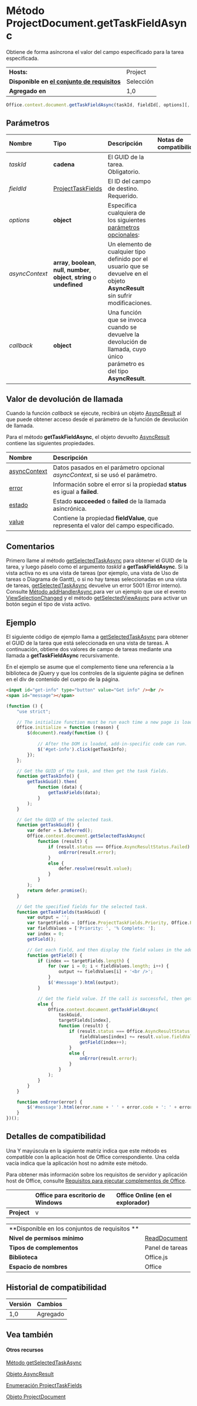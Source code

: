 

# Método ProjectDocument.getTaskFieldAsync
Obtiene de forma asíncrona el valor del campo especificado para la tarea especificada.

|||
|:-----|:-----|
|**Hosts:**|Project|
|**Disponible en [el conjunto de requisitos](../../docs/overview/specify-office-hosts-and-api-requirements.md)**|Selección|
|**Agregado en**|1,0|

```js
Office.context.document.getTaskFieldAsync(taskId, fieldId[, options][, callback]);
```


## Parámetros



|**Nombre**|**Tipo**|**Descripción**|**Notas de compatibilidad**|
|:-----|:-----|:-----|:-----|
| _taskId_|**cadena**|El GUID de la tarea. Obligatorio.||
| _fieldId_|[ProjectTaskFields](../../reference/shared/projecttaskfields-enumeration.md)|El ID del campo de destino. Requerido.||
| _options_|**object**|Especifica cualquiera de los siguientes [parámetros opcionales](../../docs/develop/asynchronous-programming-in-office-add-ins.md#passing-optional-parameters-to-asynchronous-methods):||
| _asyncContext_|**array**, **boolean**, **null**, **number**, **object**, **string** o **undefined**|Un elemento de cualquier tipo definido por el usuario que se devuelve en el objeto **AsyncResult** sin sufrir modificaciones.||
| _callback_|**object**|Una función que se invoca cuando se devuelve la devolución de llamada, cuyo único parámetro es del tipo **AsyncResult**.||

## Valor de devolución de llamada

Cuando la función _callback_ se ejecute, recibirá un objeto [AsyncResult](../../reference/shared/asyncresult.md) al que puede obtener acceso desde el parámetro de la función de devolución de llamada.

Para el método **getTaskFieldAsync**, el objeto devuelto [AsyncResult](../../reference/shared/asyncresult.md) contiene las siguientes propiedades.



|**Nombre**|**Descripción**|
|:-----|:-----|
|[asyncContext](../../reference/shared/asyncresult.asynccontext.md)|Datos pasados en el parámetro opcional _asyncContext_, si se usó el parámetro.|
|[error](../../reference/shared/asyncresult.error.md)|Información sobre el error si la propiedad **status** es igual a **failed**.|
|[estado](../../reference/shared/asyncresult.status.md)|Estado **succeeded** o **failed** de la llamada asincrónica.|
|[value](../../reference/shared/asyncresult.value.md)|Contiene la propiedad **fieldValue**, que representa el valor del campo especificado.|

## Comentarios

Primero llame al método [getSelectedTaskAsync](../../reference/shared/projectdocument.getselectedtaskasync.md) para obtener el GUID de la tarea, y luego páselo como el argumento _taskId_ a **getTaskFieldAsync**. Si la vista activa no es una vista de tareas (por ejemplo, una vista de Uso de tareas o Diagrama de Gantt), o si no hay tareas seleccionadas en una vista de tareas, [getSelectedTaskAsync](../../reference/shared/projectdocument.getselectedtaskasync.md) devuelve un error 5001 (Error interno). Consulte [Método addHandlerAsync ](../../reference/shared/projectdocument.addhandlerasync.md) para ver un ejemplo que use el evento [ViewSelectionChanged](../../reference/shared/projectdocument.viewselectionchanged.event.md) y el método [getSelectedViewAsync](../../reference/shared/projectdocument.getselectedviewasync.md) para activar un botón según el tipo de vista activo.


## Ejemplo

El siguiente código de ejemplo llama a [getSelectedTaskAsync](../../reference/shared/projectdocument.getselectedtaskasync.md) para obtener el GUID de la tarea que está seleccionada en una vista de tareas. A continuación, obtiene dos valores de campo de tareas mediante una llamada a **getTaskFieldAsync** recursivamente.

En el ejemplo se asume que el complemento tiene una referencia a la biblioteca de jQuery y que los controles de la siguiente página se definen en el div de contenido del cuerpo de la página.




```HTML
<input id="get-info" type="button" value="Get info" /><br />
<span id="message"></span>
```




```js
(function () {
    "use strict";

    // The initialize function must be run each time a new page is loaded.
    Office.initialize = function (reason) {
        $(document).ready(function () {
            
            // After the DOM is loaded, add-in-specific code can run.
            $('#get-info').click(getTaskInfo);
        });
    };

    // Get the GUID of the task, and then get the task fields.
    function getTaskInfo() {
        getTaskGuid().then(
            function (data) {
                getTaskFields(data);
            }
        );
    }

    // Get the GUID of the selected task.
    function getTaskGuid() {
        var defer = $.Deferred();
        Office.context.document.getSelectedTaskAsync(
            function (result) {
                if (result.status === Office.AsyncResultStatus.Failed) {
                    onError(result.error);
                }
                else {
                    defer.resolve(result.value);
                }
            }
        );
        return defer.promise();
    }

    // Get the specified fields for the selected task.
    function getTaskFields(taskGuid) {
        var output = '';
        var targetFields = [Office.ProjectTaskFields.Priority, Office.ProjectTaskFields.PercentComplete];
        var fieldValues = ['Priority: ', '% Complete: '];
        var index = 0;
        getField();

        // Get each field, and then display the field values in the add-in.
        function getField() {
            if (index == targetFields.length) {
                for (var i = 0; i < fieldValues.length; i++) {
                    output += fieldValues[i] + '<br />';
                }
                $('#message').html(output);
            }

            // Get the field value. If the call is successful, then get the next field.
            else {
                Office.context.document.getTaskFieldAsync(
                    taskGuid,
                    targetFields[index],
                    function (result) {
                        if (result.status === Office.AsyncResultStatus.Succeeded) {
                            fieldValues[index] += result.value.fieldValue;
                            getField(index++);
                        }
                        else {
                            onError(result.error);
                        }
                    }
                );
            }
        }
    }

    function onError(error) {
        $('#message').html(error.name + ' ' + error.code + ': ' + error.message);
    }
})();

```


## Detalles de compatibilidad


Una Y mayúscula en la siguiente matriz indica que este método es compatible con la aplicación host de Office correspondiente. Una celda vacía indica que la aplicación host no admite este método.

Para obtener más información sobre los requisitos de servidor y aplicación host de Office, consulte [Requisitos para ejecutar complementos de Office](../../docs/overview/requirements-for-running-office-add-ins.md).


||**Office para escritorio de Windows**|**Office Online (en el explorador)**|
|:-----|:-----|:-----|
|**Project**|v||

|||
|:-----|:-----|
|**Disponible en los conjuntos de requisitos **||
|**Nivel de permisos mínimo**|[ReadDocument](../../docs/develop/requesting-permissions-for-api-use-in-content-and-task-pane-add-ins.md)|
|**Tipos de complementos**|Panel de tareas|
|**Biblioteca**|Office.js|
|**Espacio de nombres**|Office|

## Historial de compatibilidad



|**Versión**|**Cambios**|
|:-----|:-----|
|1,0|Agregado|

## Vea también



#### Otros recursos


[Método getSelectedTaskAsync](../../reference/shared/projectdocument.getselectedresourceasync.md)
[Objeto AsyncResult](../../reference/shared/asyncresult.md)
[Enumeración ProjectTaskFields](../../reference/shared/projecttaskfields-enumeration.md)
[Objeto ProjectDocument](../../reference/shared/projectdocument.projectdocument.md)
